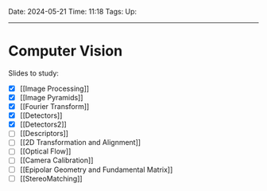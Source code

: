 Date: 2024-05-21
Time: 11:18
Tags:
Up: 

---
# Computer Vision

Slides to study:
- [x] [[Image Processing]]
- [x] [[Image Pyramids]] 
- [x] [[Fourier Transform]]
- [x] [[Detectors]]
- [x] [[Detectors2]]
- [ ] [[Descriptors]]
- [ ] [[2D Transformation and Alignment]]
- [ ] [[Optical Flow]]
- [ ] [[Camera Calibration]]
- [ ] [[Epipolar Geometry and Fundamental Matrix]]
- [ ] [[StereoMatching]]
